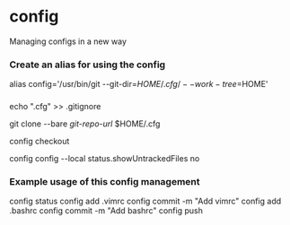 # config
Managing configs in a new way

### Create an alias for using the config

alias config='/usr/bin/git --git-dir=$HOME/.cfg/ --work-tree=$HOME'

###

echo ".cfg" >> .gitignore

git clone --bare *git-repo-url* $HOME/.cfg

config checkout

config config --local status.showUntrackedFiles no

### Example usage of this config management

config status
config add .vimrc
config commit -m "Add vimrc"
config add .bashrc
config commit -m "Add bashrc"
config push
